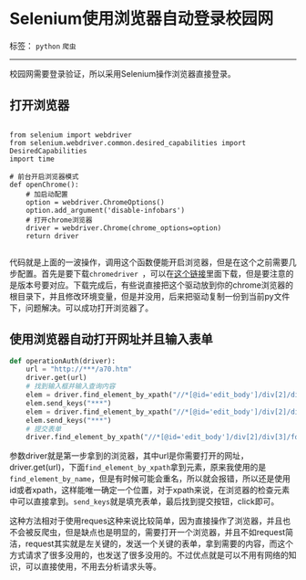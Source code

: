 ﻿# Selenium使用浏览器自动登录校园网

标签： `python` `爬虫`

---

校园网需要登录验证，所以采用Selenium操作浏览器直接登录。  

## 打开浏览器  

```  

from selenium import webdriver
from selenium.webdriver.common.desired_capabilities import DesiredCapabilities
import time

# 前台开启浏览器模式
def openChrome():
    # 加启动配置
    option = webdriver.ChromeOptions()
    option.add_argument('disable-infobars')
    # 打开chrome浏览器
    driver = webdriver.Chrome(chrome_options=option)
    return driver
    
```  

代码就是上面的一波操作，调用这个函数便能开启浏览器，但是在这个之前需要几步配置。首先是要下载`chromedriver `，可以在[这个链接][1]里面下载，但是要注意的是版本号要对应。下载完成后，有些说直接把这个驱动放到你的chrome浏览器的根目录下，并且修改环境变量，但是并没用，后来把驱动复制一份到当前py文件下，问题解决。可以成功打开浏览器了。  

## 使用浏览器自动打开网址并且输入表单  

```python
def operationAuth(driver):
    url = "http://***/a70.htm"
    driver.get(url)
    # 找到输入框并输入查询内容
    elem = driver.find_element_by_xpath("//*[@id='edit_body']/div[2]/div[3]/form/input[1]")
    elem.send_keys("***")
    elem = driver.find_element_by_xpath("//*[@id='edit_body']/div[2]/div[3]/form/input[2]")
    elem.send_keys("***")
    # 提交表单
    driver.find_element_by_xpath("//*[@id='edit_body']/div[2]/div[3]/form/input[3]").click()


``` 

参数driver就是第一步拿到的浏览器，其中url是你需要打开的网址，driver.get(url)，下面`find_element_by_xpath`拿到元素，原来我使用的是`find_element_by_name`，但是有时候可能会重名，所以就会报错，所以还是使用id或者xpath，这样能唯一确定一个位置，对于xpath来说，在浏览器的检查元素中可以直接拿到。`send_keys`就是填充表单，最后找到提交按钮，click即可。  

这种方法相对于使用reques这种来说比较简单，因为直接操作了浏览器，并且也不会被反爬虫，但是缺点也是明显的，需要打开一个浏览器，并且不如request简洁，request其实就是左关键的，发送一个关键的表单，拿到需要的内容，而这个方式请求了很多没用的，也发送了很多没用的。不过优点就是可以不用有网络的知识，可以直接使用，不用去分析请求头等。


  [1]: https://chromedriver.storage.googleapis.com/index.html